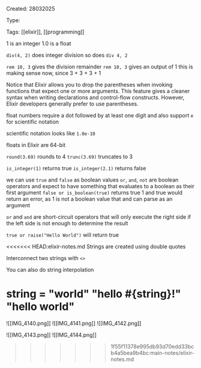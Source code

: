 Created: 28032025

Type:

Tags: [[elixir]], [[programming]]

1 is an integer
1.0 is a float

`div(4, 2)` does integer division
so does `div 4, 2`

`rem 10, 3` gives the division remainder
`rem 10, 3` gives an output of 1
this is making sense now, since 3 + 3 + 3 + 1

Notice that Elixir allows you to drop the parentheses when invoking
functions that expect one or more arguments. This feature gives a cleaner
syntax when writing declarations and control-flow constructs. However,
Elixir developers generally prefer to use parentheses.

float numbers require a dot followed by at least one digit and also support `e`
for scientific notation

scientific notation looks like `1.0e-10`

floats in Elixir are 64-bit

`round(3.69)` rounds to 4
`trunc(3.69)` truncates to 3

`is_integer(1)` returns true
`is_integer(2.1)` returns false

we can use `true` and `false` as boolean values
`or`, `and`, `not` are boolean operators and expect to have something that evaluates
to a boolean as their first argument
`false or is_boolean(true)` returns true
1 and true would return an error, as 1 is not a boolean value that and can parse
as an argument

`or` and `and` are short-circuit operators that will only execute the right side
if the left side is not enough to determine the result

`true or raise("Hello World")` will return true

<<<<<<< HEAD:elixir-notes.md
Strings are created using double quotes

Interconnect two strings with `<>`

You can also do string interpolation

string = "world"
"hello #{string}!"
"hello world"
=======
![[IMG_4140.png]]
![[IMG_4141.png]]
![[IMG_4142.png]]

![[IMG_4143.png]]
![[IMG_4144.png]]
>>>>>>> 1f55f11378e995db93d70edd33bcb4a5bea9b4bc:main-notes/elixir-notes.md
